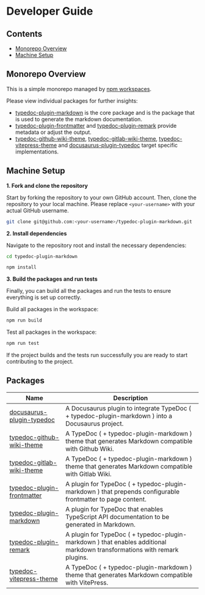 # Developer Guide

## Contents

* [Monorepo Overview](#monorepo-overview)
* [Machine Setup](#machine-setup)

## Monorepo Overview

This is a simple monorepo managed by [npm workspaces](https://docs.npmjs.com/cli/v7/using-npm/workspaces).

Please view individual packages for further insights:

* [typedoc-plugin-markdown](typedoc-plugin-markdown/README.md) is the core package and is the package that is used to generate the markdown documentation.
* [typedoc-plugin-frontmatter](typedoc-plugin-frontmatter/README.md) and [typedoc-plugin-remark](typedoc-plugin-remark/README.md) provide metadata or adjust the output.
* [typedoc-github-wiki-theme](typedoc-github-wiki-theme/README.md), [typedoc-gitlab-wiki-theme](typedoc-gitlab-wiki-theme/README.md),
  [typedoc-vitepress-theme](typedoc-vitepress-theme/README.md) and [docusaurus-plugin-typedoc](docusaurus-plugin-typedoc/README.md) target specific implementations.

## Machine Setup

**1. Fork and clone the repository**

Start by forking the repository to your own GitHub account. Then, clone the repository to your local machine. Please replace `<your-username>` with your actual GitHub username.

```bash
git clone git@github.com:<your-username>/typedoc-plugin-markdown.git
```

**2. Install dependencies**

Navigate to the repository root and install the necessary dependencies:

```bash
cd typedoc-plugin-markdown

npm install
```

**3. Build the packages and run tests**

Finally, you can build all the packages and run the tests to ensure everything is set up correctly.

Build all packages in the workspace:

```bash
npm run build
```

Test all packages in the workspace:

```bash
npm run test
```

If the project builds and the tests run successfully you are ready to start contributing to the project.

## Packages

| Name                                                               | Description                                                                                                              |
| ------------------------------------------------------------------ | ------------------------------------------------------------------------------------------------------------------------ |
| [docusaurus-plugin-typedoc](docusaurus-plugin-typedoc/README.md)   | A Docusaurus plugin to integrate TypeDoc ( + typedoc-plugin-markdown ) into a Docusaurus project.                        |
| [typedoc-github-wiki-theme](typedoc-github-wiki-theme/README.md)   | A TypeDoc ( + typedoc-plugin-markdown ) theme that generates Markdown compatible with Github Wiki.                       |
| [typedoc-gitlab-wiki-theme](typedoc-gitlab-wiki-theme/README.md)   | A TypeDoc ( + typedoc-plugin-markdown ) theme that generates Markdown compatible with Gitlab Wiki.                       |
| [typedoc-plugin-frontmatter](typedoc-plugin-frontmatter/README.md) | A plugin for TypeDoc ( + typedoc-plugin-markdown ) that prepends configurable frontmatter to page content.               |
| [typedoc-plugin-markdown](typedoc-plugin-markdown/README.md)       | A plugin for TypeDoc that enables TypeScript API documentation to be generated in Markdown.                              |
| [typedoc-plugin-remark](typedoc-plugin-remark/README.md)           | A plugin for TypeDoc ( + typedoc-plugin-markdown ) that enables additional markdown transformations with remark plugins. |
| [typedoc-vitepress-theme](typedoc-vitepress-theme/README.md)       | A TypeDoc ( + typedoc-plugin-markdown ) theme that generates Markdown compatible with VitePress.                         |
